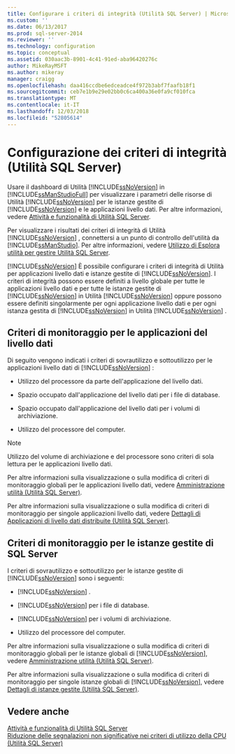 ```yaml
---
title: Configurare i criteri di integrità (Utilità SQL Server) | Microsoft Docs
ms.custom: ''
ms.date: 06/13/2017
ms.prod: sql-server-2014
ms.reviewer: ''
ms.technology: configuration
ms.topic: conceptual
ms.assetid: 030aac3b-8901-4c41-91ed-aba96420276c
author: MikeRayMSFT
ms.author: mikeray
manager: craigg
ms.openlocfilehash: daa416ccdbe6edceadce4f972b3abf7faafb18f1
ms.sourcegitcommit: ceb7e1b9e29e02bb0c6ca400a36e0fa9cf010fca
ms.translationtype: MT
ms.contentlocale: it-IT
ms.lasthandoff: 12/03/2018
ms.locfileid: "52805614"
---
```

# <a name="configure-health-policies-sql-server-utility"></a>Configurazione dei criteri di integrità (Utilità SQL Server)
  Usare il dashboard di Utilità [!INCLUDE[ssNoVersion](../../includes/ssnoversion-md.md)] in [!INCLUDE[ssManStudioFull](../../includes/ssmanstudiofull-md.md)] per visualizzare i parametri delle risorse di Utilità [!INCLUDE[ssNoVersion](../../includes/ssnoversion-md.md)] per le istanze gestite di [!INCLUDE[ssNoVersion](../../includes/ssnoversion-md.md)] e le applicazioni livello dati. Per altre informazioni, vedere [Attività e funzionalità di Utilità SQL Server](sql-server-utility-features-and-tasks.md).  
  
 Per visualizzare i risultati dei criteri di integrità di Utilità [!INCLUDE[ssNoVersion](../../includes/ssnoversion-md.md)] , connettersi a un punto di controllo dell'utilità da [!INCLUDE[ssManStudio](../../includes/ssmanstudio-md.md)]. Per altre informazioni, vedere [Utilizzo di Esplora utilità per gestire Utilità SQL Server](use-utility-explorer-to-manage-the-sql-server-utility.md).  
  
 [!INCLUDE[ssNoVersion](../../includes/ssnoversion-md.md)] È possibile configurare i criteri di integrità di Utilità per applicazioni livello dati e istanze gestite di [!INCLUDE[ssNoVersion](../../includes/ssnoversion-md.md)]. I criteri di integrità possono essere definiti a livello globale per tutte le applicazioni livello dati e per tutte le istanze gestite di [!INCLUDE[ssNoVersion](../../includes/ssnoversion-md.md)] in Utilità [!INCLUDE[ssNoVersion](../../includes/ssnoversion-md.md)] oppure possono essere definiti singolarmente per ogni applicazione livello dati e per ogni istanza gestita di [!INCLUDE[ssNoVersion](../../includes/ssnoversion-md.md)] in Utilità [!INCLUDE[ssNoVersion](../../includes/ssnoversion-md.md)] .  
  
## <a name="monitoring-policies-for-data-tier-applications"></a>Criteri di monitoraggio per le applicazioni del livello dati  
 Di seguito vengono indicati i criteri di sovrautilizzo e sottoutilizzo per le applicazioni livello dati di [!INCLUDE[ssNoVersion](../../includes/ssnoversion-md.md)] :  
  
-   Utilizzo del processore da parte dell'applicazione del livello dati.  
  
-   Spazio occupato dall'applicazione del livello dati per i file di database.  
  
-   Spazio occupato dall'applicazione del livello dati per i volumi di archiviazione.  
  
-   Utilizzo del processore del computer.  
  
> [!NOTE]  
>  Utilizzo del volume di archiviazione e del processore sono criteri di sola lettura per le applicazioni livello dati.  
  
 Per altre informazioni sulla visualizzazione o sulla modifica di criteri di monitoraggio globali per le applicazioni livello dati, vedere [Amministrazione utilità &#40;Utilità SQL Server&#41;](../../database-engine/utility-administration-sql-server-utility.md).  
  
 Per altre informazioni sulla visualizzazione o sulla modifica di criteri di monitoraggio per singole applicazioni livello dati, vedere [Dettagli di Applicazioni di livello dati distribuite &#40;Utilità SQL Server&#41;](../../database-engine/deployed-data-tier-application-details-sql-server-utility.md).  
  
## <a name="monitoring-policies-for-managed-instances-of-sql-server"></a>Criteri di monitoraggio per le istanze gestite di SQL Server  
 I criteri di sovrautilizzo e sottoutilizzo per le istanze gestite di [!INCLUDE[ssNoVersion](../../includes/ssnoversion-md.md)] sono i seguenti:  
  
-   [!INCLUDE[ssNoVersion](../../includes/ssnoversion-md.md)] .  
  
-   [!INCLUDE[ssNoVersion](../../includes/ssnoversion-md.md)] per i file di database.  
  
-   [!INCLUDE[ssNoVersion](../../includes/ssnoversion-md.md)] per i volumi di archiviazione.  
  
-   Utilizzo del processore del computer.  
  
 Per altre informazioni sulla visualizzazione o sulla modifica di criteri di monitoraggio globali per le istanze globali di [!INCLUDE[ssNoVersion](../../includes/ssnoversion-md.md)], vedere [Amministrazione utilità &#40;Utilità SQL Server&#41;](../../database-engine/utility-administration-sql-server-utility.md).  
  
 Per altre informazioni sulla visualizzazione o sulla modifica di criteri di monitoraggio per singole istanze globali di [!INCLUDE[ssNoVersion](../../includes/ssnoversion-md.md)], vedere [Dettagli di istanze gestite &#40;Utilità SQL Server&#41;](../../database-engine/managed-instance-details-sql-server-utility.md).  
  
## <a name="see-also"></a>Vedere anche  
 [Attività e funzionalità di Utilità SQL Server](sql-server-utility-features-and-tasks.md)   
 [Riduzione delle segnalazioni non significative nei criteri di utilizzo della CPU &#40;Utilità SQL Server&#41;](reduce-noise-in-cpu-utilization-policies-sql-server-utility.md)  
  
  
